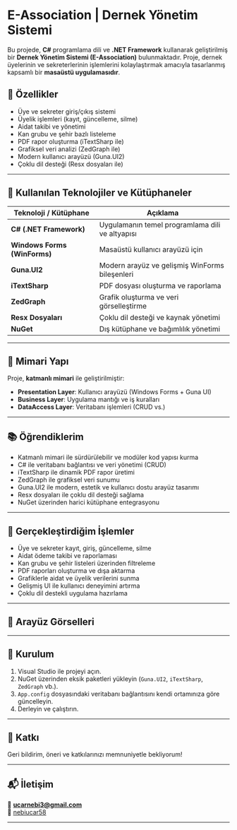# E-Association | Dernek Yönetim Sistemi

Bu projede, **C#** programlama dili ve **.NET Framework** kullanarak geliştirilmiş bir **Dernek Yönetim Sistemi (E-Association)** bulunmaktadır. Proje, dernek üyelerinin ve sekreterlerinin işlemlerini kolaylaştırmak amacıyla tasarlanmış kapsamlı bir **masaüstü uygulamasıdır**.

## 🚀 Özellikler

- Üye ve sekreter giriş/çıkış sistemi
- Üyelik işlemleri (kayıt, güncelleme, silme)
- Aidat takibi ve yönetimi
- Kan grubu ve şehir bazlı listeleme
- PDF rapor oluşturma (iTextSharp ile)
- Grafiksel veri analizi (ZedGraph ile)
- Modern kullanıcı arayüzü (Guna.UI2)
- Çoklu dil desteği (Resx dosyaları ile)

---

## 🧱 Kullanılan Teknolojiler ve Kütüphaneler

| Teknoloji / Kütüphane | Açıklama |
|------------------------|----------|
| **C# (.NET Framework)** | Uygulamanın temel programlama dili ve altyapısı |
| **Windows Forms (WinForms)** | Masaüstü kullanıcı arayüzü için |
| **Guna.UI2** | Modern arayüz ve gelişmiş WinForms bileşenleri |
| **iTextSharp** | PDF dosyası oluşturma ve raporlama |
| **ZedGraph** | Grafik oluşturma ve veri görselleştirme |
| **Resx Dosyaları** | Çoklu dil desteği ve kaynak yönetimi |
| **NuGet** | Dış kütüphane ve bağımlılık yönetimi |

---

## 🧩 Mimari Yapı

Proje, **katmanlı mimari** ile geliştirilmiştir:

- **Presentation Layer**: Kullanıcı arayüzü (Windows Forms + Guna UI)
- **Business Layer**: Uygulama mantığı ve iş kuralları
- **DataAccess Layer**: Veritabanı işlemleri (CRUD vs.)

---

## 📚 Öğrendiklerim

- Katmanlı mimari ile sürdürülebilir ve modüler kod yapısı kurma
- C# ile veritabanı bağlantısı ve veri yönetimi (CRUD)
- iTextSharp ile dinamik PDF rapor üretimi
- ZedGraph ile grafiksel veri sunumu
- Guna.UI2 ile modern, estetik ve kullanıcı dostu arayüz tasarımı
- Resx dosyaları ile çoklu dil desteği sağlama
- NuGet üzerinden harici kütüphane entegrasyonu

---

## 🎯 Gerçekleştirdiğim İşlemler

- Üye ve sekreter kayıt, giriş, güncelleme, silme
- Aidat ödeme takibi ve raporlaması
- Kan grubu ve şehir listeleri üzerinden filtreleme
- PDF raporları oluşturma ve dışa aktarma
- Grafiklerle aidat ve üyelik verilerini sunma
- Gelişmiş UI ile kullanıcı deneyimini artırma
- Çoklu dil destekli uygulama hazırlama

---

## 📸 Arayüz Görselleri


---

## 📁 Kurulum

1. Visual Studio ile projeyi açın.
2. NuGet üzerinden eksik paketleri yükleyin (`Guna.UI2`, `iTextSharp`, `ZedGraph` vb.).
3. `App.config` dosyasındaki veritabanı bağlantısını kendi ortamınıza göre güncelleyin.
4. Derleyin ve çalıştırın.

---

## 🤝 Katkı

Geri bildirim, öneri ve katkılarınızı memnuniyetle bekliyorum!

---

## 📬 İletişim

📧 **ucarnebi3@gmail.com**  
🔗 [nebiucar58](https://www.linkedin.com/in/nebiucar58)

---

